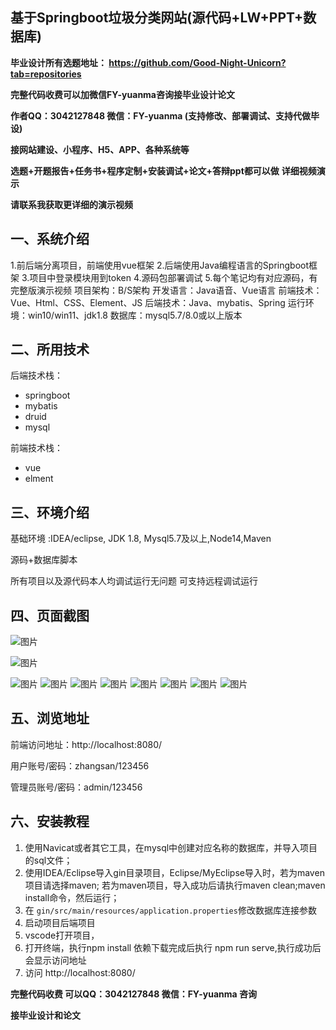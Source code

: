## 基于Springboot垃圾分类网站(源代码+LW+PPT+数据库)
**毕业设计所有选题地址： https://github.com/Good-Night-Unicorn?tab=repositories**

**完整代码收费可以加微信FY-yuanma咨询接毕业设计论文**

**作者QQ：3042127848 微信：FY-yuanma (支持修改、部署调试、支持代做毕设)**

**接网站建设、小程序、H5、APP、各种系统等**

**选题+开题报告+任务书+程序定制+安装调试+论文+答辩ppt都可以做**
**详细视频演示**

**请联系我获取更详细的演示视频**

## 一、系统介绍

1.前后端分离项目，前端使用vue框架
2.后端使用Java编程语言的Springboot框架
3.项目中登录模块用到token
4.源码包部署调试
5.每个笔记均有对应源码，有完整版演示视频
项目架构：B/S架构
开发语言：Java语音、Vue语言
前端技术：Vue、Html、CSS、Element、JS
后端技术：Java、mybatis、Spring
运行环境：win10/win11、jdk1.8
数据库：mysql5.7/8.0或以上版本

## 二、所用技术

后端技术栈：

- springboot
- mybatis
- druid
- mysql

前端技术栈：

- vue
- elment



## 三、环境介绍

基础环境 :IDEA/eclipse, JDK 1.8, Mysql5.7及以上,Node14,Maven

源码+数据库脚本

所有项目以及源代码本人均调试运行无问题 可支持远程调试运行

## 四、页面截图

![图片](https://github.com/user-attachments/assets/41e32d58-28bf-4905-81c1-026760684899)

![图片](https://github.com/user-attachments/assets/d5e3986c-6e5a-4153-a229-4c35fcd7ea3f)

![图片](https://github.com/user-attachments/assets/db426fdb-d312-48d3-b2d7-c65ad7c2c797)
![图片](https://github.com/user-attachments/assets/72ac7c38-ef18-4a02-a313-fc9308f63259)
![图片](https://github.com/user-attachments/assets/1b7152f3-d7c4-42ec-a492-ae86bd7b1656)
![图片](https://github.com/user-attachments/assets/3edf2bf1-ddb9-4f61-a853-c1ed121366aa)
![图片](https://github.com/user-attachments/assets/e8d702ea-18b5-4ddc-9ac0-64fe271a9bca)
![图片](https://github.com/user-attachments/assets/e6b5ff8c-6354-4fbc-bfe1-5d88b6ea66cd)
![图片](https://github.com/user-attachments/assets/4a04b2d4-989a-4514-9d1d-20f8af4f328d)
![图片](https://github.com/user-attachments/assets/2ad0c7ce-b0d2-4896-9476-7a5b0a542101)

## 五、浏览地址

前端访问地址：http://localhost:8080/

用户账号/密码：zhangsan/123456

管理员账号/密码：admin/123456  

## 六、安装教程

1. 使用Navicat或者其它工具，在mysql中创建对应名称的数据库，并导入项目的sql文件；
2. 使用IDEA/Eclipse导入gin目录项目，Eclipse/MyEclipse导入时，若为maven项目请选择maven;
   若为maven项目，导入成功后请执行maven clean;maven install命令，然后运行；
3. 在 `gin/src/main/resources/application.properties`修改数据库连接参数
4. 启动项目后端项目 
5. vscode打开项目，
6. 打开终端，执行npm install 依赖下载完成后执行 npm run serve,执行成功后会显示访问地址
7. 访问  http://localhost:8080/

**完整代码收费  可以QQ：3042127848 微信：FY-yuanma 咨询**

**接毕业设计和论文**

